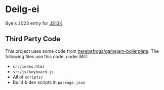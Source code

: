 # Deilg-ei

Bye's 2023 entry for [JS13K](https://js13kgames.com).

## Third Party Code

This project uses some code from [herebefrogs/gamejam-boilerplate](https://github.com/herebefrogs/gamejam-boilerplate).
The following files use this code, under MIT:

- `src/index.html`
- `src/js/keyboard.js`
- All of `scripts/`
- Build & dev scripts in `package.json`